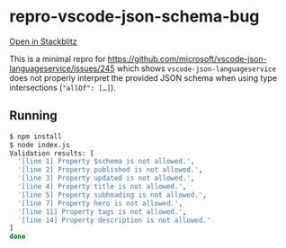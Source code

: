 # repro-vscode-json-schema-bug

[Open in Stackblitz](https://stackblitz.com/~/github.com/jcayzac/repro-vscode-json-schema-bug)

This is a minimal repro for https://github.com/microsoft/vscode-json-languageservice/issues/245 which shows `vscode-json-languageservice` does not properly interpret the provided JSON schema when using type intersections (`"allOf": […]`).

## Running

```sh
$ npm install
$ node index.js
Validation results: [
  '[line 1] Property $schema is not allowed.',
  '[line 2] Property published is not allowed.',
  '[line 3] Property updated is not allowed.',
  '[line 4] Property title is not allowed.',
  '[line 5] Property subheading is not allowed.',
  '[line 7] Property hero is not allowed.',
  '[line 11] Property tags is not allowed.',
  '[line 14] Property description is not allowed.'
]
done
```
